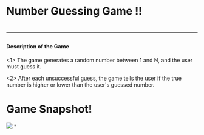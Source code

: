 
<h1> <strong> Number Guessing Game !! </strong> <h1>
<hr>

<h4> Description of the Game </h4>

<p> <1> The game generates a random number between 1 and N, and the user must guess it. </p>
<p> <2> After each unsuccessful guess, the game tells the user if the true number is higher or lower than the user's guessed number. </p>
  
<h1> Game Snapshot! </h1>

<img src="https://user-images.githubusercontent.com/45147588/113817700-5ad82200-9794-11eb-9733-e4e328164604.PNG">
"

